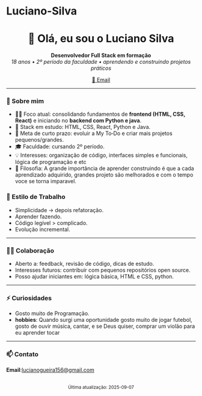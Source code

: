 # Luciano-Silva
<h1 align="center">👋 Olá, eu sou o Luciano Silva</h1>
<p align="center">
  <strong>Desenvolvedor Full Stack em formação</strong><br>
  <em>18 anos • 2º período da faculdade • aprendendo e construindo projetos práticos</em>
</p>

<p align="center">
  <a href="mailto:lucianogueira156@gmail.com">📧 Email</a>
  <!-- Adicione depois: • <a href="https://www.linkedin.com/in/SEU-USUARIO">LinkedIn</a> • <a href="https://SEU-PORTFOLIO.com">Portfólio</a> -->
</p>

---

### 🚀 Sobre mim

- 🧑‍💻 Foco atual: consolidando fundamentos de **frontend (HTML, CSS, React)** e iniciando no **backend com Python e java**.
- 🌱 Stack em estudo: HTML, CSS, React, Python e Java.
- 🎯 Meta de curto prazo: evoluir a My To‑Do  e criar mais projetos pequenos/grandes.
- 🎓 Faculdade: cursando 2º período.
- 💡 Interesses: organização de código, interfaces simples e funcionais, lógica de programação e etc
- 🔁 Filosofia: A grande importância de aprender construindo é que a cada aprendizado adquirido, grandes projeto são melhorados e com o tempo voce se torna imparavel.

### 🔄 Estilo de Trabalho

- Simplicidade → depois refatoração.
- Aprender fazendo.
- Código legível > complicado.
- Evolução incremental.

---

### 🙋‍♂️ Colaboração

- Aberto a: feedback, revisão de código, dicas de estudo.
- Interesses futuros: contribuir com pequenos repositórios open source.
- Posso ajudar iniciantes em: lógica básica, HTML e CSS, python.

---

### ⚡ Curiosidades

- Gosto muito de Programação.  
- **hobbies**: Quando surgi uma oportunidade gosto muito de jogar futebol, gosto de ouvir música, cantar, e se Deus quiser, comprar um violão para eu aprender tocar
  

---

### 📫 Contato

**Email**:lucianogueira156@gmail.com



<p align="center">
<br>
  <sub>Última atualização: 2025-09-07</sub>
</p>
